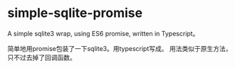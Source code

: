 # simple-sqlite-promise

A simple sqlite3 wrap, using ES6 promise, written in Typescript。

简单地用promise包装了一下sqlite3。用typescript写成。
用法类似于原生方法，只不过去掉了回调函数。
